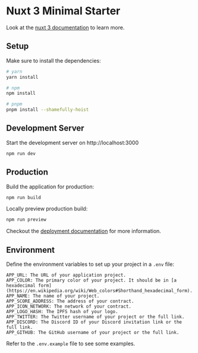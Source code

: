 # Nuxt 3 Minimal Starter

Look at the [nuxt 3 documentation](https://v3.nuxtjs.org) to learn more.

## Setup

Make sure to install the dependencies:

```bash
# yarn
yarn install

# npm
npm install

# pnpm
pnpm install --shamefully-hoist
```

## Development Server

Start the development server on http://localhost:3000

```bash
npm run dev
```

## Production

Build the application for production:

```bash
npm run build
```

Locally preview production build:

```bash
npm run preview
```

Checkout the [deployment documentation](https://v3.nuxtjs.org/guide/deploy/presets) for more information.

## Environment

Define the environment variables to set up your project in a `.env` file:
```
APP_URL: The URL of your application project.
APP_COLOR: The primary color of your project. It should be in [a hexadecimal form](https://en.wikipedia.org/wiki/Web_colors#Shorthand_hexadecimal_form).
APP_NAME: The name of your project.
APP_SCORE_ADDRESS: The address of your contract.
APP_ICON_NETWORK: The network of your contract.
APP_LOGO_HASH: The IPFS hash of your logo.
APP_TWITTER: The Twitter username of your project or the full link.
APP_DISCORD: The Discord ID of your Discord invitation link or the full link.
APP_GITHUB: The GitHub username of your project or the full link.
```

Refer to the `.env.example` file to see some examples.
